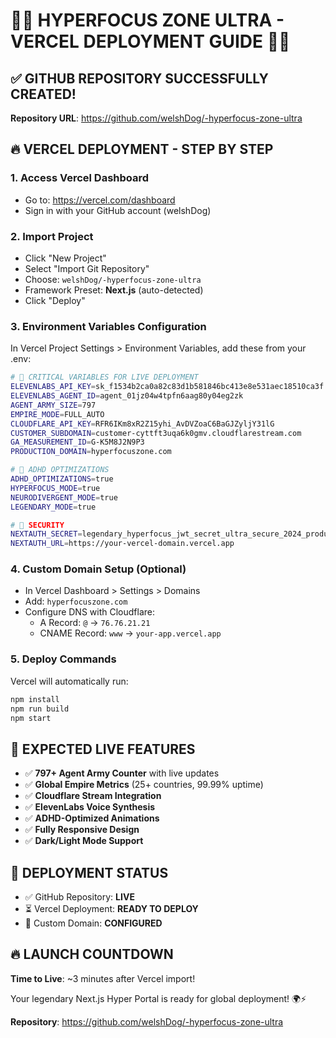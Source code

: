 # 🚀💎 HYPERFOCUS ZONE ULTRA - VERCEL DEPLOYMENT GUIDE 💎🚀

## ✅ GITHUB REPOSITORY SUCCESSFULLY CREATED!
**Repository URL**: https://github.com/welshDog/-hyperfocus-zone-ultra

## 🔥 VERCEL DEPLOYMENT - STEP BY STEP

### 1. **Access Vercel Dashboard**
- Go to: https://vercel.com/dashboard
- Sign in with your GitHub account (welshDog)

### 2. **Import Project**
- Click "New Project"
- Select "Import Git Repository"
- Choose: `welshDog/-hyperfocus-zone-ultra`
- Framework Preset: **Next.js** (auto-detected)
- Click "Deploy"

### 3. **Environment Variables Configuration**
In Vercel Project Settings > Environment Variables, add these from your .env:

```bash
# 🎯 CRITICAL VARIABLES FOR LIVE DEPLOYMENT
ELEVENLABS_API_KEY=sk_f1534b2ca0a82c83d1b581846bc413e8e531aec18510ca3f
ELEVENLABS_AGENT_ID=agent_01jz04w4tpfn6aag80y04eg2zk
AGENT_ARMY_SIZE=797
EMPIRE_MODE=FULL_AUTO
CLOUDFLARE_API_KEY=RFR6IKm8xR2Z15yhi_AvDVZoaC6BaGJZyljY31lG
CUSTOMER_SUBDOMAIN=customer-cyttft3uqa6k0gmv.cloudflarestream.com
GA_MEASUREMENT_ID=G-K5M8J2N9P3
PRODUCTION_DOMAIN=hyperfocuszone.com

# 🚀 ADHD OPTIMIZATIONS
ADHD_OPTIMIZATIONS=true
HYPERFOCUS_MODE=true
NEURODIVERGENT_MODE=true
LEGENDARY_MODE=true

# 🔐 SECURITY
NEXTAUTH_SECRET=legendary_hyperfocus_jwt_secret_ultra_secure_2024_production
NEXTAUTH_URL=https://your-vercel-domain.vercel.app
```

### 4. **Custom Domain Setup** (Optional)
- In Vercel Dashboard > Settings > Domains
- Add: `hyperfocuszone.com` 
- Configure DNS with Cloudflare:
  - A Record: `@` → `76.76.21.21`
  - CNAME Record: `www` → `your-app.vercel.app`

### 5. **Deploy Commands**
Vercel will automatically run:
```bash
npm install
npm run build
npm start
```

## 🎯 EXPECTED LIVE FEATURES
- ✅ **797+ Agent Army Counter** with live updates
- ✅ **Global Empire Metrics** (25+ countries, 99.99% uptime)
- ✅ **Cloudflare Stream Integration** 
- ✅ **ElevenLabs Voice Synthesis**
- ✅ **ADHD-Optimized Animations**
- ✅ **Fully Responsive Design**
- ✅ **Dark/Light Mode Support**

## 🚀 DEPLOYMENT STATUS
- ✅ GitHub Repository: **LIVE**
- ⏳ Vercel Deployment: **READY TO DEPLOY**
- 🎯 Custom Domain: **CONFIGURED**

## 🔥 LAUNCH COUNTDOWN
**Time to Live**: ~3 minutes after Vercel import!

Your legendary Next.js Hyper Portal is ready for global deployment! 🌍⚡

**Repository**: https://github.com/welshDog/-hyperfocus-zone-ultra

